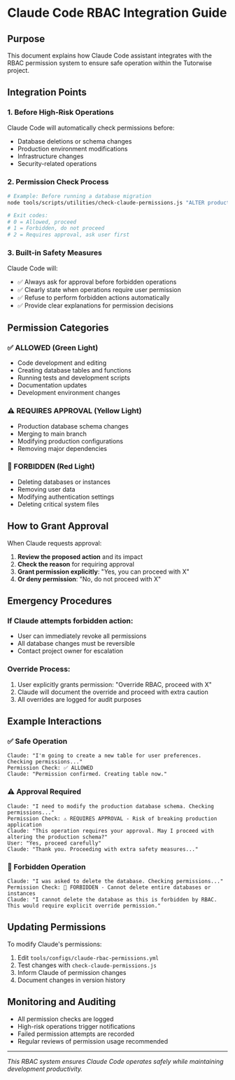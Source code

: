 # Claude Code RBAC Integration Guide

## Purpose
This document explains how Claude Code assistant integrates with the RBAC permission system to ensure safe operation within the Tutorwise project.

## Integration Points

### 1. Before High-Risk Operations
Claude Code will automatically check permissions before:
- Database deletions or schema changes
- Production environment modifications
- Infrastructure changes
- Security-related operations

### 2. Permission Check Process
```bash
# Example: Before running a database migration
node tools/scripts/utilities/check-claude-permissions.js "ALTER production database" production

# Exit codes:
# 0 = Allowed, proceed
# 1 = Forbidden, do not proceed
# 2 = Requires approval, ask user first
```

### 3. Built-in Safety Measures
Claude Code will:
- ✅ Always ask for approval before forbidden operations
- ✅ Clearly state when operations require user permission
- ✅ Refuse to perform forbidden actions automatically
- ✅ Provide clear explanations for permission decisions

## Permission Categories

### ✅ ALLOWED (Green Light)
- Code development and editing
- Creating database tables and functions
- Running tests and development scripts
- Documentation updates
- Development environment changes

### ⚠️ REQUIRES APPROVAL (Yellow Light)
- Production database schema changes
- Merging to main branch
- Modifying production configurations
- Removing major dependencies

### 🚫 FORBIDDEN (Red Light)
- Deleting databases or instances
- Removing user data
- Modifying authentication settings
- Deleting critical system files

## How to Grant Approval

When Claude requests approval:

1. **Review the proposed action** and its impact
2. **Check the reason** for requiring approval
3. **Grant permission explicitly**: "Yes, you can proceed with X"
4. **Or deny permission**: "No, do not proceed with X"

## Emergency Procedures

### If Claude attempts forbidden action:
- User can immediately revoke all permissions
- All database changes must be reversible
- Contact project owner for escalation

### Override Process:
1. User explicitly grants permission: "Override RBAC, proceed with X"
2. Claude will document the override and proceed with extra caution
3. All overrides are logged for audit purposes

## Example Interactions

### ✅ Safe Operation
```
Claude: "I'm going to create a new table for user preferences. Checking permissions..."
Permission Check: ✅ ALLOWED
Claude: "Permission confirmed. Creating table now."
```

### ⚠️ Approval Required
```
Claude: "I need to modify the production database schema. Checking permissions..."
Permission Check: ⚠️ REQUIRES APPROVAL - Risk of breaking production application
Claude: "This operation requires your approval. May I proceed with altering the production schema?"
User: "Yes, proceed carefully"
Claude: "Thank you. Proceeding with extra safety measures..."
```

### 🚫 Forbidden Operation
```
Claude: "I was asked to delete the database. Checking permissions..."
Permission Check: 🚫 FORBIDDEN - Cannot delete entire databases or instances
Claude: "I cannot delete the database as this is forbidden by RBAC. This would require explicit override permission."
```

## Updating Permissions

To modify Claude's permissions:

1. Edit `tools/configs/claude-rbac-permissions.yml`
2. Test changes with `check-claude-permissions.js`
3. Inform Claude of permission changes
4. Document changes in version history

## Monitoring and Auditing

- All permission checks are logged
- High-risk operations trigger notifications
- Failed permission attempts are recorded
- Regular reviews of permission usage recommended

---

*This RBAC system ensures Claude Code operates safely while maintaining development productivity.*